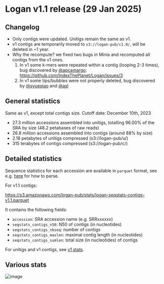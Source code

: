 # Logan v1.1 release (29 Jan 2025)

## Changelog

* Only contigs were updated. Unitigs remain the same as v1.
* v1 contigs are temporarily moved to `s3://logan-pub/c1.0/`, will be deleted in ~1 year.
* Why the recompute? we fixed two bugs in Minia and recomputed all contigs from the v1 ones.
  1. In v1 some k-mers were repeated within a contig (looping 2-3 times), bug discovered by [@apcamargo](https://github.com/apcamargo): https://github.com/IndexThePlanet/Logan/issues/3
  2. In v1 some tips/bubbles were not properly deleted, bug discovered by [@syueqiao](https://github.com/syueqiao) and [@asl](https://github.com/asl)
     
## General statistics

Same as v1, except total contigs size. Cutoff date: December 10th, 2023

* 27.3 million accessions assembled into unitigs, totalling 96.00% of the SRA by size (48.2 petabases of raw reads)
* 26.8 million accessions assembled into contigs (around 88% by size)
* 2.18 petabytes of unitigs compressed (s3://logan-pub/u/)
* 315 terabytes of contigs compressed (s3://logan-pub/c/)


## Detailed statistics

Sequence statistics for each accession are available in `parquet` format, see e.g. [here](https://arrow.apache.org/docs/python/parquet.html) for how to parse.

For v1.1 contigs:

https://s3.amazonaws.com/logan-pub/stats/logan-seqstats-contigs-v1.1.parquet

It contains the following fields:

* `accession`: SRA accession name (e.g. SRRxxxxxx)
* `seqstats_contigs_n50`: N50 of contigs (in nucleotides)
* `seqstats_contigs_nbseq`: number of contigs
* `seqstats_contigs_maxlen`: maximal contig length (in nucleotides)
* `seqstats_contigs_sumlen`:  total size (in nucleotides) of contigs

For unitigs and v1 contigs, see [v1 stats](Stats-v1.md).

## Various stats

![image](https://github.com/user-attachments/assets/f2ca285f-dea6-4fc7-ba00-d9bb52ac4195)

